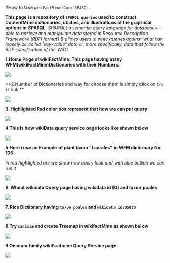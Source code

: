 #How to Use `wikiFactMine/Core SPARQL`.

**This page is a repository of `SPARQL queries` used to construct ContentMine dictionaries, utilities, and illustrations of the graphical options in SPARQL.**
*SPARQL( a semantic query language for databases—able to retrieve and manipulate data stored in Resource Description Framework (RDF) format) & allows users to write queries against what can loosely be called "key-value" data or, more specifically, data that follow the RDF specification of the W3C.*

**1.Home Page of wikiFactMine: This page having many WFM(wikiFactMine)Dictionaries with their Numbers.**



![](https://github.com/petermr/tigr2ess/blob/master/wikimedia/Assest/wikiFactMine_SPARQL_homepage.png)




**2.Number of Dictionaries  and way for choose them is simply click on `try it` link **


![](https://github.com/petermr/tigr2ess/blob/master/wikimedia/Assest/select_Dict_106.png)



**3. Highlighted Red color box represent that  how we can put query**


![](https://github.com/petermr/tigr2ess/blob/master/wikimedia/Assest/put_query_and_run.png)

**4.This is how  wikiData query service page looks like  shown below**

![](https://github.com/petermr/tigr2ess/blob/master/wikimedia/Assest/homepage_wikidata_query_service.png)


**5.Here i use an Example of plant taxon "Laurales" in WFM dictionary No 106**

*In red highlighted are we show how query look and with blue button we can run it*


![](https://github.com/petermr/tigr2ess/blob/master/wikimedia/Assest/plant_taxon_Laurales_results.png)


**6. Wheat wikidata Query page having wikidata id (Q) and taxon poales**


![](https://github.com/petermr/tigr2ess/blob/master/wikimedia/Assest/wheat_wikifactMine.png)


**7. Rice Dictionary having `taxon poales` and `wikidata id:Q5090`** 


![](https://github.com/petermr/tigr2ess/blob/master/wikimedia/Assest/Rice_wikiFactMine.png)


**8.Try `canidae` and  create Treemap in wikifactMine as shown below**


![](https://github.com/petermr/tigr2ess/blob/master/wikimedia/Assest/canidae_treemap.png)


**9.Ocimum family wikiFactmine Query Service page**


![](https://github.com/petermr/tigr2ess/blob/master/wikimedia/Assest/Ocimum_family_results.png)


